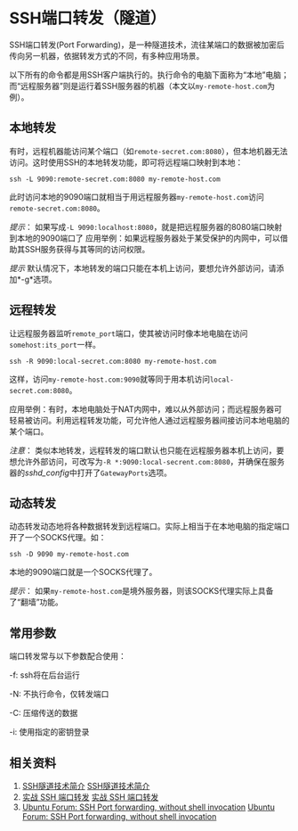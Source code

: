 SSH端口转发（隧道）
=================

SSH端口转发(Port
Forwarding)，是一种隧道技术，流往某端口的数据被加密后传向另一机器，依据转发方式的不同，有多种应用场景。

以下所有的命令都是用SSH客户端执行的。执行命令的电脑下面称为“本地”电脑；而“远程服务器”则是运行着SSH服务器的机器（本文以`my-remote-host.com`为例）。

本地转发
-----------------

有时，远程机器能访问某个端口（如`remote-secret.com:8080`），但本地机器无法访问。这时使用SSH的本地转发功能，即可将远程端口映射到本地：

    ssh -L 9090:remote-secret.com:8080 my-remote-host.com

此时访问本地的9090端口就相当于用远程服务器`my-remote-host.com`访问`remote-secret.com:8080`。

*提示*：
如果写成`-L 9090:localhost:8080`，就是把远程服务器的8080端口映射到本地的9090端口了
应用举例：如果远程服务器处于某受保护的内网中，可以借助其SSH服务获得与其等同的访问权限。

*提示*
默认情况下，本地转发的端口只能在本机上访问，要想允许外部访问，请添加*-g*选项。

远程转发
-----------------

让远程服务器监听`remote_port`端口，使其被访问时像本地电脑在访问`somehost:its_port`一样。

    ssh -R 9090:local-secret.com:8080 my-remote-host.com

这样，访问`my-remote-host.com:9090`就等同于用本机访问`local-secret.com:8080`。

应用举例：有时，本地电脑处于NAT内网中，难以从外部访问；而远程服务器可轻易被访问。利用远程转发功能，可允许他人通过远程服务器间接访问本地电脑的某个端口。

*注意*：
类似本地转发，远程转发的端口默认也只能在远程服务器本机上访问，要想允许外部访问，可改写为`-R *:9090:local-secrent.com:8080`，并确保在服务器的*sshd_config*中打开了`GatewayPorts`选项。

动态转发
-----------------

动态转发动态地将各种数据转发到远程端口。实际上相当于在本地电脑的指定端口开了一个SOCKS代理。如：

    ssh -D 9090 my-remote-host.com

本地的9090端口就是一个SOCKS代理了。

*提示*：
如果`my-remote-host.com`是境外服务器，则该SOCKS代理实际上具备了“翻墙”功能。

常用参数
-----------------

端口转发常与以下参数配合使用：

-f:   ssh将在后台运行

-N:   不执行命令，仅转发端口

-C:   压缩传送的数据

-i:   使用指定的密钥登录

相关资料
-----------------

1.  [SSH隧道技术简介] [SSH隧道技术简介]
2.  [实战 SSH 端口转发] [实战 SSH 端口转发]
3.  [Ubuntu Forum: SSH Port forwarding, without shell invocation] [Ubuntu Forum: SSH Port forwarding, without shell invocation]

[SSH隧道技术简介]: http://blog.jianingy.com/2009/09/ssh%E9%9A%A7%E9%81%93%E6%8A%80%E6%9C%AF%E7%AE%80%E4%BB%8B/
[实战 SSH 端口转发]: https://www.ibm.com/developerworks/cn/linux/l-cn-sshforward/
[Ubuntu Forum: SSH Port forwarding, without shell invocation]: http://ubuntuforums.org/showthread.php?t=700317
